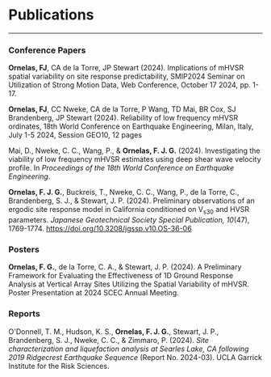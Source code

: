 # Publications
---

### Conference Papers

**Ornelas, FJ**, CA de la Torre, JP Stewart (2024). Implications of mHVSR spatial variability on site response predictability, SMIP2024 Seminar on Utilization of Strong Motion Data, Web Conference, October 17 2024, pp. 1-17.

**Ornelas, FJ**, CC Nweke, CA de la Torre, P Wang, TD Mai, BR Cox, SJ Brandenberg, JP Stewart (2024). Reliability of low frequency mHVSR ordinates, 18th World Conference on Earthquake Engineering, Milan, Italy, July 1-5 2024, Session GEO10, 12 pages

Mai, D., Nweke, C. C., Wang, P., & **Ornelas, F. J. G.** (2024). Investigating the viability of low frequency mHVSR estimates using deep shear wave velocity profile. In *Proceedings of the 18th World Conference on Earthquake Engineering*.

**Ornelas, F. J. G.**, Buckreis, T., Nweke, C. C., Wang, P., de la Torre, C., Brandenberg, S. J., & Stewart, J. P. (2024). Preliminary observations of an ergodic site response model in California conditioned on V<sub>s30</sub> and HVSR parameters. *Japanese Geotechnical Society Special Publication, 10*(47), 1769-1774. https://doi.org/10.3208/jgssp.v10.OS-36-06

### Posters

**Ornelas, F. G.**, de la Torre, C. A., & Stewart, J. P. (2024). A Preliminary Framework for Evaluating the Effectiveness of 1D Ground Response Analysis at Vertical Array Sites Utilizing the Spatial Variability of mHVSR. Poster Presentation at 2024 SCEC Annual Meeting.

### Reports

O'Donnell, T. M., Hudson, K. S., **Ornelas, F. J. G.**, Stewart, J. P., Brandenberg, S. J., Nweke, C. C., & Zimmaro, P. (2024). *Site characterization and liquefaction analysis at Searles Lake, CA following 2019 Ridgecrest Earthquake Sequence* (Report No. 2024-03). UCLA Garrick Institute for the Risk Sciences.
